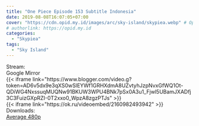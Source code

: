 ```yaml
---
title: "One Piece Episode 153 Subtitle Indonesia"
date: 2019-08-08T16:07:05+07:00
cover: "https://cdn.opid.my.id/images/arc/sky-island/skypiea.webp" # Optional, cover
# authorlink: https://opid.my.id
categories:
  - "Skypiea"
tags:
  - "Sky Island"
---
```

<div class="ui menu violet borderless inverted">
  <div class="header item active">
        Stream:
    </div>
  <a class="active item" data-tab="google">
    <i class="google drive icon"></i> Google
  </a>
  <a class="item nounderline" data-tab="mirror">
    <i class="odnoklassniki icon"></i> Mirror
  </a>
</div>
<div class="ui bottom attached tab segment active" style="border:0 !important;" data-tab="google">
{{< iframe link="https://www.blogger.com/video.g?token=AD6v5dx9e3qXS0wSlEYWf1GRHXdmA8UZvtyhJzpNvxGfWQ1Ot-QDiWG4NxssuqMUQNw91BKUW3WPU4BNk7pSx0A3u1_Fjwl5UBamJXADfj3C3FuizGXpRZI-0T2xxo0_WpzA8zgzPTJs" >}}
</div>
<div class="ui bottom attached tab segment" style="border:0 !important;" data-tab="mirror">
{{< iframe link="https://ok.ru/videoembed/2160982493942" >}}
</div>
<div class="ui menu violet borderless inverted">
  <div class="header item active">
        Downloads:
    </div>
  <a class="item nounderline" href="https://ouo.io/xX1Tpt" target="_blank" rel="dofollow"><i class="google drive icon"></i>
    Average 480p</a>
</div>